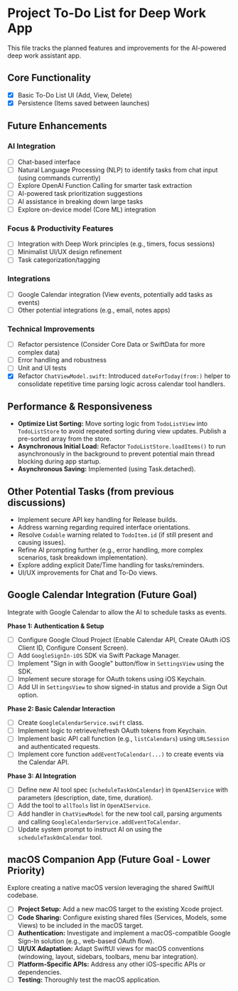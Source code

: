 # Project To-Do List for Deep Work App

This file tracks the planned features and improvements for the AI-powered deep work assistant app.

## Core Functionality
- [x] Basic To-Do List UI (Add, View, Delete)
- [x] Persistence (Items saved between launches)

## Future Enhancements

### AI Integration
- [ ] Chat-based interface
- [ ] Natural Language Processing (NLP) to identify tasks from chat input (using commands currently)
- [ ] Explore OpenAI Function Calling for smarter task extraction
- [ ] AI-powered task prioritization suggestions
- [ ] AI assistance in breaking down large tasks
- [ ] Explore on-device model (Core ML) integration

### Focus & Productivity Features
- [ ] Integration with Deep Work principles (e.g., timers, focus sessions)
- [ ] Minimalist UI/UX design refinement
- [ ] Task categorization/tagging

### Integrations
- [ ] Google Calendar integration (View events, potentially add tasks as events)
- [ ] Other potential integrations (e.g., email, notes apps)

### Technical Improvements
- [ ] Refactor persistence (Consider Core Data or SwiftData for more complex data)
- [ ] Error handling and robustness
- [ ] Unit and UI tests 
- [x] Refactor `ChatViewModel.swift`: Introduced `dateForToday(from:)` helper to consolidate repetitive time parsing logic across calendar tool handlers.

## Performance & Responsiveness

*   **Optimize List Sorting:** Move sorting logic from `TodoListView` into `TodoListStore` to avoid repeated sorting during view updates. Publish a pre-sorted array from the store.
*   **Asynchronous Initial Load:** Refactor `TodoListStore.loadItems()` to run asynchronously in the background to prevent potential main thread blocking during app startup.
*   **Asynchronous Saving:** Implemented (using Task.detached).

## Other Potential Tasks (from previous discussions)

*   Implement secure API key handling for Release builds.
*   Address warning regarding required interface orientations.
*   Resolve `Codable` warning related to `TodoItem.id` (if still present and causing issues).
*   Refine AI prompting further (e.g., error handling, more complex scenarios, task breakdown implementation).
*   Explore adding explicit Date/Time handling for tasks/reminders.
*   UI/UX improvements for Chat and To-Do views.

## Google Calendar Integration (Future Goal)

Integrate with Google Calendar to allow the AI to schedule tasks as events.

**Phase 1: Authentication & Setup**
- [ ] Configure Google Cloud Project (Enable Calendar API, Create OAuth iOS Client ID, Configure Consent Screen).
- [ ] Add `GoogleSignIn-iOS` SDK via Swift Package Manager.
- [ ] Implement "Sign in with Google" button/flow in `SettingsView` using the SDK.
- [ ] Implement secure storage for OAuth tokens using iOS Keychain.
- [ ] Add UI in `SettingsView` to show signed-in status and provide a Sign Out option.

**Phase 2: Basic Calendar Interaction**
- [ ] Create `GoogleCalendarService.swift` class.
- [ ] Implement logic to retrieve/refresh OAuth tokens from Keychain.
- [ ] Implement basic API call function (e.g., `listCalendars`) using `URLSession` and authenticated requests.
- [ ] Implement core function `addEventToCalendar(...)` to create events via the Calendar API.

**Phase 3: AI Integration**
- [ ] Define new AI tool spec (`scheduleTaskOnCalendar`) in `OpenAIService` with parameters (description, date, time, duration).
- [ ] Add the tool to `allTools` list in `OpenAIService`.
- [ ] Add handler in `ChatViewModel` for the new tool call, parsing arguments and calling `GoogleCalendarService.addEventToCalendar`.
- [ ] Update system prompt to instruct AI on using the `scheduleTaskOnCalendar` tool. 

## macOS Companion App (Future Goal - Lower Priority)

Explore creating a native macOS version leveraging the shared SwiftUI codebase.

- [ ] **Project Setup:** Add a new macOS target to the existing Xcode project.
- [ ] **Code Sharing:** Configure existing shared files (Services, Models, some Views) to be included in the macOS target.
- [ ] **Authentication:** Investigate and implement a macOS-compatible Google Sign-In solution (e.g., web-based OAuth flow).
- [ ] **UI/UX Adaptation:** Adapt SwiftUI views for macOS conventions (windowing, layout, sidebars, toolbars, menu bar integration).
- [ ] **Platform-Specific APIs:** Address any other iOS-specific APIs or dependencies.
- [ ] **Testing:** Thoroughly test the macOS application. 